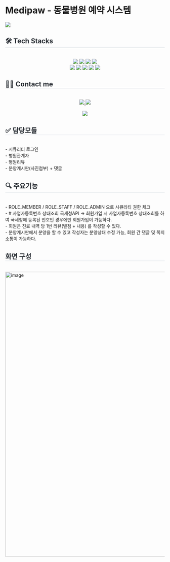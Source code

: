 # Medipaw - 동물병원 예약 시스템 
<img src="https://capsule-render.vercel.app/api?type=waving&color=auto&height=200&section=header&text=Medipaw&animation=fadeIn&fontColor=000000&fontSize=60" />
    <div style="text-align: left;">
    <h2 style="border-bottom: 1px solid #d8dee4; color: #282d33;"> 🛠️ Tech Stacks </h2> <br> 
    <div  align= "center"> <img src="https://img.shields.io/badge/Bootstrap-7952B3?style=plastic&logo=Bootstrap&logoColor=white">
          <img src="https://img.shields.io/badge/CSS3-1572B6?style=plastic&logo=CSS3&logoColor=white">
          <img src="https://img.shields.io/badge/HTML5-E34F26?style=plastic&logo=HTML5&logoColor=white">
          <img src="https://img.shields.io/badge/jQuery-0769AD?style=plastic&logo=jQuery&logoColor=white">
          <br/><img src="https://img.shields.io/badge/Java-007396?style=plastic&logo=Java&logoColor=white">
          <img src="https://img.shields.io/badge/Javascript-F7DF1E?style=plastic&logo=Javascript&logoColor=white">
          <img src="https://img.shields.io/badge/MySQL-4479A1?style=plastic&logo=MySQL&logoColor=white">
          <img src="https://img.shields.io/badge/Oracle-F80000?style=plastic&logo=Oracle&logoColor=white">
          <img src="https://img.shields.io/badge/Spring-6DB33F?style=plastic&logo=Spring&logoColor=white">
          </div>
    </div>
    <div style="text-align: left;">
    <h2 style="border-bottom: 1px solid #d8dee4; color: #282d33;"> 🧑‍💻 Contact me </h2> <br> 
    <div align= "center"> <a href=mailto:cx9387@gmail.com> <img src="https://img.shields.io/badge/Gmail-EA4335?style=plastic&logo=Gmail&logoColor=white&link=mailto:cx9387@gmail.com"> </a>
         <a href=> <img src="https://img.shields.io/badge/Notion-000000?style=plastic&logo=Notion&logoColor=white&link="> </a>
          </div>  <br> 
    <div align= "center"> <a href="https://hits.seeyoufarm.com"> <img src="https://hits.seeyoufarm.com/api/count/incr/badge.svg?url=https%3A%2F%2Fgithub.com%2Fnaranararan%2F&count_bg=%23000000&title_bg=%23000000&icon=github.svg&icon_color=%23FFFFFF&title=GitHub&edge_flat=false"/></a>
       </div> 
    </div>
  <div style="text-align: left;">
    <h2 style="border-bottom: 1px solid #d8dee4; color: #282d33;"> ✅ 담당모듈 </h2> <br> 
      - 시큐리티 로그인<br> 
      - 병원관계자<br> 
      - 병원리뷰<br> 
      - 분양게시판(사진첨부) + 댓글 <br>
  </div>
 <div style="text-align: left;">
    <h2 style="border-bottom: 1px solid #d8dee4; color: #282d33;"> 🔍 주요기능 </h2> <br> 
     - ROLE_MEMBER / ROLE_STAFF / ROLE_ADMIN 으로 시큐리티 권한 체크<br> 
     - # 사업자등록번호 상태조회 국세청API -> 회원가입 시 사업자등록번호 상태조회를 하여 국세청에 등록된 번호인 경우에만 회원가입이 가능하다. <br> 
     - 회원은 진료 내역 당 1번 리뷰(별점 + 내용) 를 작성할 수 있다. <br> 
     - 분양게시판에서 분양을 할 수 있고 작성자는 분양상태 수정 가능, 회원 간 댓글 및 쪽지 소통이 가능하다.<br> 
 </div>
  <div style="text-align: left;">
    <h2 style="border-bottom: 1px solid #d8dee4; color: #282d33;"> 화면 구성 </h2> <br> 
<img width="898" alt="image" src="https://github.com/naranararan/medipaw_FinalProject/assets/140357519/9a5fb63a-6c93-4ea0-8095-c18bb2a13f13">


</div>
